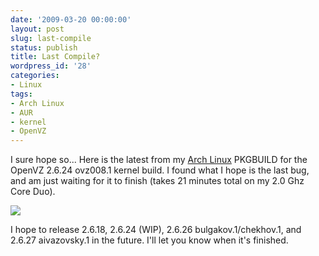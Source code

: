 ```yaml
---
date: '2009-03-20 00:00:00'
layout: post
slug: last-compile
status: publish
title: Last Compile?
wordpress_id: '28'
categories:
- Linux
tags:
- Arch Linux
- AUR
- kernel
- OpenVZ
---
```


I sure hope so... Here is the latest from my [Arch Linux](http://www.archlinux.org) PKGBUILD for the OpenVZ 2.6.24 ovz008.1 kernel build. I found what I hope is the last bug, and am just waiting for it to finish (takes 21 minutes total on my 2.0 Ghz Core Duo).

[![](http://farm4.static.flickr.com/3601/3371221517_2a7b6267dd.jpg)](http://www.flickr.com/photos/68444690@N00/3371221517)

I hope to release 2.6.18, 2.6.24 (WIP), 2.6.26 bulgakov.1/chekhov.1, and 2.6.27 aivazovsky.1 in the future. I'll let you know when it's finished.
